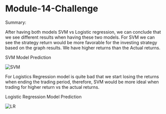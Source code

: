 # Module-14-Challenge

Summary:

After having both models SVM vs Logistic regression, we can conclude that we see different results when having these two models.
For SVM we can see the strategy return would be more favorable for the investing strategy based on the graph results. We have higher returns than the Actual returns.







SVM Model Prediction

![SVM](https://user-images.githubusercontent.com/112976523/211613401-6e12e14b-aeed-455c-9170-b00f27bc2d84.png)


For Logistics Regression model is quite bad that we start losing the returns when ending the trading period, therefore, SVM would be more ideal when trading for higher return vs the actual returns.






Logistic Regression Model Prediction

![LR](https://user-images.githubusercontent.com/112976523/211613422-3ec5f240-b3ee-46c7-b774-78e423e55960.png)

